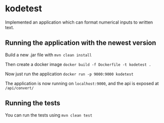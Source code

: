 # kodetest
Implemented an application which can format numerical inputs to written text.

## Running the application with the newest version
Build a new .jar file with 
```mvn clean install```

Then create a docker image
```docker build -f Dockerfile -t kodetest .```

Now just run the application
```docker run -p 9000:9000 kodetest```

The application is now running on ```localhost:9000```, and the api is exposed at ```/api/convert/```

## Running the tests
You can run the tests using
```mvn clean test```
